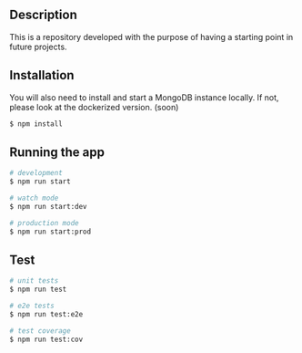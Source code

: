 ## Description

This is a repository developed with the purpose of having a starting point in future projects.

## Installation

You will also need to install and start a MongoDB instance locally. If not, please look at the dockerized version. (soon)

```bash
$ npm install
```

## Running the app

```bash
# development
$ npm run start

# watch mode
$ npm run start:dev

# production mode
$ npm run start:prod
```

## Test

```bash
# unit tests
$ npm run test

# e2e tests
$ npm run test:e2e

# test coverage
$ npm run test:cov
```
